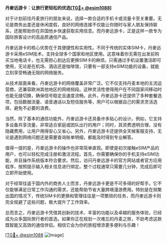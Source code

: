 **丹麥远游卡：让旅行更轻松的优选[[TG💪+ @esim1088](https://t.me/s/esim1088)]**

对于计划前往丹麦旅行的朋友来说，选择一款合适的手机卡或流量卡至关重要。无论是商务出差还是休闲度假，良好的网络连接不仅能让你随时与家人朋友保持联系，还能帮助你在异国他乡快速获取实用信息。而丹麥远游卡，正是这样一款专为国际旅客设计的高品质通信产品。

丹麥远游卡的核心优势在于其便捷性和实用性。不同于传统的实体SIM卡，丹麥远游卡采用eSIM技术，支持全球多个国家和地区使用。这意味着你无需在出发前购买当地电话卡，也无需担心到达后更换SIM卡的麻烦。只需通过手机设置激活即可使用，无论是在机场、酒店还是咖啡馆，只要有一部支持eSIM功能的设备，就能立刻享受畅通无阻的网络服务。

从技术层面来看，丹麥远游卡的网络覆盖非常广泛。它不仅支持丹麦本地的主流运营商，还兼容欧洲其他地区的网络频段。这种灵活性使得用户在不同国家间移动时也能无缝切换，确保信号稳定且速度流畅。此外，丹麥远游卡还提供了多种套餐选项，包括数据流量、语音通话以及短信服务等，用户可以根据自己的需求灵活选择，避免不必要的浪费。

当然，除了基本的通信功能外，丹麥远游卡还具备许多贴心的设计。例如，它支持多设备共享流量，非常适合家庭或团队出行的用户；同时，其资费透明合理，没有隐藏费用，让用户用得安心又省心。另外，丹麥远游卡还提供全天候客服支持，无论是遇到网络问题还是需要查询账单明细，都能及时得到专业解答。

值得一提的是，丹麥远游卡的操作也非常简单直观。即使是初次接触eSIM产品的用户，也可以轻松完成注册和激活流程。首先，你需要确保你的手机支持eSIM功能，并且操作系统版本符合要求。然后，访问丹麥远游卡的官方网站或者官方应用程序，按照提示输入相关信息进行绑定。整个过程通常只需要几分钟，完成后即可立即开始使用。

对于经常往返于国内外的商务人士而言，丹麥远游卡更是不可多得的好帮手。它不仅能够满足日常工作沟通的需求，还能帮助节省大量跨境漫游费用。特别是在频繁出国的情况下，传统SIM卡的更换和管理往往是一项繁琐的任务，而丹麥远游卡则完全规避了这些问题，极大提升了工作效率。

总而言之，丹麥远游卡凭借其创新的技术、丰富的功能以及卓越的服务体验，已经成为众多国际旅行者的首选。如果你正在规划一次难忘的丹麦之旅，不妨考虑这款既智能又高效的通信伴侣。相信它会为你的旅程增添更多便利与乐趣！

[[TG💪+ @esim1088](https://t.me/s/esim1088) ![Image](https://i.postimg.cc/4NQfJmqS/Snipaste-2025-05-13-00-14-12.png)]
